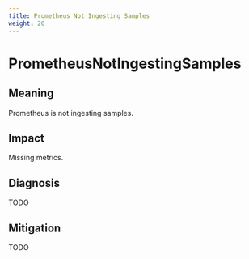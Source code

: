 ```yaml
---
title: Prometheus Not Ingesting Samples
weight: 20
---
```


# PrometheusNotIngestingSamples

## Meaning

Prometheus is not ingesting samples.

## Impact

Missing metrics.

## Diagnosis

TODO

## Mitigation

TODO
